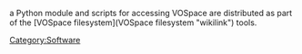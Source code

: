 a Python module and scripts for accessing VOSpace are distributed as part of the [VOSpace filesystem](VOSpace filesystem "wikilink") tools.

<Category:Software>
